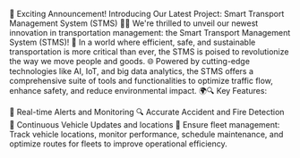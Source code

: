 
🚀 Exciting Announcement! Introducing Our Latest Project: Smart Transport Management System (STMS) 🚗📲
We're thrilled to unveil our newest innovation in transportation management: the Smart Transport Management System (STMS)! 🌟
In a world where efficient, safe, and sustainable transportation is more critical than ever, the STMS is poised to revolutionize the way we move people and goods. 🌐
Powered by cutting-edge technologies like AI, IoT, and big data analytics, the STMS offers a comprehensive suite of tools and functionalities to optimize traffic flow, enhance safety, and reduce environmental impact. 🌍🔍
Key Features:

🚨 Real-time Alerts and Monitoring
🔍 Accurate Accident and Fire Detection
📲 Continuous Vehicle Updates and locations
🌱 Ensure fleet management: Track vehicle locations, monitor performance, schedule maintenance, and optimize routes for fleets to improve operational efficiency.
